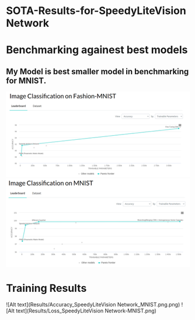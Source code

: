 # SOTA-Results-for-SpeedyLiteVision Network

# Benchmarking againest best models 

## My Model is best smaller model in benchmarking for MNIST. 
![Alt text](Results/Fashion-MNIST_Benchmarking.png)
![Alt text](Results/MNIST_Benchmarking.png)

# Training Results 

![Alt text](Results/Accuracy_SpeedyLiteVision Network_MNIST.png.png)
![Alt text](Results/Loss_SpeedyLiteVision Network-MNIST.png)
